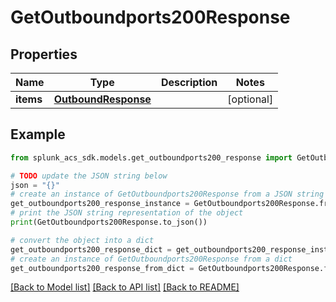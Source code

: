 # GetOutboundports200Response


## Properties

Name | Type | Description | Notes
------------ | ------------- | ------------- | -------------
**items** | [**OutboundResponse**](OutboundResponse.md) |  | [optional] 

## Example

```python
from splunk_acs_sdk.models.get_outboundports200_response import GetOutboundports200Response

# TODO update the JSON string below
json = "{}"
# create an instance of GetOutboundports200Response from a JSON string
get_outboundports200_response_instance = GetOutboundports200Response.from_json(json)
# print the JSON string representation of the object
print(GetOutboundports200Response.to_json())

# convert the object into a dict
get_outboundports200_response_dict = get_outboundports200_response_instance.to_dict()
# create an instance of GetOutboundports200Response from a dict
get_outboundports200_response_from_dict = GetOutboundports200Response.from_dict(get_outboundports200_response_dict)
```
[[Back to Model list]](../README.md#documentation-for-models) [[Back to API list]](../README.md#documentation-for-api-endpoints) [[Back to README]](../README.md)


